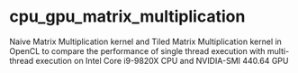 # cpu_gpu_matrix_multiplication
 Naive Matrix Multiplication kernel and Tiled Matrix Multiplication kernel in OpenCL to compare the performance of single thread execution with multi-thread execution on Intel Core i9-9820X CPU and NVIDIA-SMI 440.64 GPU
